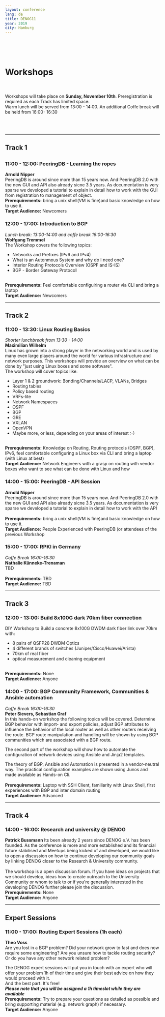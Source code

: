```yaml
---
layout: conference
lang: de
title: DENOG11
year: 2019
city: Hamburg
---
```

<br/>
<br/>
<br/>
<h1> Workshops </h1>
<br/>
<br/>
Workshops will take place on <b>Sunday, November 10th</b>. Preregistration is required as each Track has limited space.<br>
Warm lunch will be served from 13:00 - 14:00. An additional Coffe break will be held from 16:00- 16:30<br>
<br/>
<br/>
<br/>
<hr>
<h2> Track 1 <h2>
<h3>11:00 - 12:00: PeeringDB - Learning the ropes</h3>
<b>Arnold Nipper</b><br>
PeeringDB is around since more than 15 years now. And PeeringDB 2.0 with
the new GUI and API also already sicne 3.5 years. As documentation is
very sparse we developed a tutorial to explain in detail how to work
with the GUI from registration to management of object.<br>
<b>Prerequirements:</b> bring a unix shell(VM is fine)and basic knowledge on how to use it.<br>
<b>Target Audience:</b> Newcomers
<h3>12:00 - 17:00: Introduction to BGP</h3>
<i>Lunch break: 13:00-14:00 and coffe break 16:00-16:30</i><br>
<b>Wolfgang Tremmel</b><br/>
The Workshop covers the following topics:
<ul>
<li>Networks and Prefixes (IPv6 and IPv4)</li>
<li>What is an Autonmous System and why do I need one?</li>
<li>Interior Routing Protocols Overview (OSPF and IS-IS)</li>
<li>BGP - Border Gateway Protocoll</li>
</ul>
<br>
<b>Prerequirements:</b> Feel comfortable configuiring a router via CLI and bring a laptop<br>
<b>Target Audience:</b> Newcomers
<br/>

<hr>
<h2> Track 2 </h2>
<h3>11:00 - 13:30: Linux Routing Basics</h3>
<i>Shorter lunchbreak from 13:30 - 14:00</i><br>
<b>Maximilian Wilhelm</b><br>
Linux has grown into a strong player in the networking world and is used by many even large players around the world for various infrastructure and network purposes.
This workshops will provide an overview on what can be done by &quot;just using Linux boxes and some software&quot;.<br>
The workshop will cover topics like:
<ul>
 <li> Layer 1 &amp; 2 groundwork: Bonding/Channels/LACP, VLANs, Bridges </li>
 <li> Routing tables </li>
 <li> Policy based routing </li>
 <li> VRFs-lite </li>
 <li> Network Namespaces </li>
 <li> OSPF </li>
 <li> BGP </li>
 <li> GRE </li>
 <li> VXLAN </li>
 <li> OpenVPN </li>
 <li> Maybe more, or less, depending on your areas of interest :-) </li>
</ul>
<br>
<b>Prerequirements:</b> Knowledge on Routing, Routing protocols (OSPF, BGP), IPv6, feel comfortable configuring a Linux box via CLI and bring a laptop (with Linux at best) <br>
<b>Target Audience:</b> Network Engineers with a grasp on routing with vendor boxes who want to see what can be done with Linux and how <br>
<h3>14:00 - 15:00: PeeringDB - API Session</h3>
<b>Arnold Nipper</b><br>
PeeringDB is around since more than 15 years now. And PeeringDB 2.0 with
the new GUI and API also already sicne 3.5 years. As documentation is
very sparse we developed a tutorial to explain in detail how to work
with the API<br>
<br>
<b>Prerequirements:</b> bring a unix shell(VM is fine)and basic knowledge on how to use it.<br>
<b>Target Audience:</b> People Experienced with PeeringDB (or attendees of the previous Workshop
<h3>15:00 - 17:00: RPKI in Germany</h3>
<i>Coffe Break 16:00-16:30</i><br>
<b>Nathalie K&uuml;nneke-Trenaman</b><br>
TBD<br>
<br>
<b>Prerequirements:</b> TBD <br>
<b>Target Audience:</b> TBD <br>

<hr>
<h2> Track 3 </h2>
<h3> 12:00 - 13:00: Build 8x100G dark 70km fiber connection </h3>
DIY Workshop to Build a concrete 8x100G DWDM dark fiber link over 70km with:
<ul>
<li> 8 pairs of QSFP28 DWDM Optics </li>
<li> 4 different brands of switches (Juniper/Cisco/Huawei/Arista)</li>
<li> 70km of real fiber </li>
<li> optical measurement and cleaning equipment </li>
</ul>
<br>
<b>Prerequirements:</b> None <br>
<b>Target Audience:</b> Anyone <br>
<h3> 14:00 - 17:00: BGP Community Framework, Communities & Ansible automation</h3>
<i>Coffe Break 16:00-16:30</i><br>
<b> Peter Sievers, Sebastian Graf </b><br>
In this hands-on workshop the following topics will be covered.
Determine BGP behavior with import- and export policies,
adjust BGP attributes to influence the behavior of the local router
as well as other routers receiving the route.
BGP route manipulation and handling will be shown by using
BGP communities which are associated with a BGP route.

The second part of the workshop will show how to automate the
configuration of network devices using Ansible and Jinja2 templates.

The theory of BGP, Ansible and Automation is presented in a
vendor-neutral way.
The practical configuration examples are shown using Junos
and made available as Hands-on Cli.<br>
<br>
<b>Prerequirements:</b> Laptop with SSH Client, familiarity with Linux Shell, first experiences with BGP and inter domain routing<br/>
<b>Target Audience:</b> Advanced

<hr>
<h2> Track 4 </h2>
<h3> 14:00 - 16:00: Research and university @ DENOG </h3>
<b> Patrick Bussmann </b>
Its been already 2 years since DENOG e.V. has been founded.  As the conference is more and more established and its financial future stabilised and Meetups being kicked of and developed, we would like to open a discussion on how to continue developing our community goals by linking DENOG closer to the Research & University community.
<br><br>
The workshop is a open discussion forum. If you have ideas on projects that we should develop, ideas how to create outreach to the University Community or whom to talk to or if you're generally interested in the developing DENOG further please join the discussion.
<br>
<b>Prerequirements:</b> None <br>
<b>Target Audience:</b> Anyone<br>

<hr>
<h2> Expert Sessions </h2>
<h3> 11:00 - 17:00: Routing Expert Sessions (1h each) </h3>
<b> Theo Voss </b><br>
Are you lost in a BGP problem? Did your network grow to fast and does now require some engineering? Are you unsure how to tackle routing security? Or do you have any other network related problem?

The DENOG expert sessions will put you in touch with an expert who will offer your problem 1h of their time and give their best advice on how they would proceed with it.<br/>
And the best part: It's free!<br/>
<i><b>Please note that you will be assigned a 1h timeslot while they are available</b></i>
<br>
<b>Prerequirements:</b> Try to prepare your questions as detailed as possible and bring supporting material (e.g. network graph) if necessary.<br>
<b>Target Audience:</b> Anyone <br>
